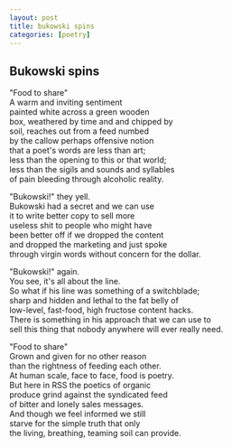 ```yaml
---
layout: post
title: bukowski spins
categories: [poetry]
---
```


## Bukowski spins  
"Food to share"    
A warm and inviting sentiment    
painted white across a green wooden   
box, weathered by time and and chipped by   
soil, reaches out from a feed numbed    
by the callow perhaps offensive notion    
that a poet's words are less than art;  
less than the opening to this or that world;  
less than the sigils and sounds and syllables  
of pain bleeding through alcoholic reality.  

"Bukowski!" they yell.   
Bukowski had a secret and we can use  
it to write better copy to sell more  
useless shit to people who might have  
been better off if we dropped the content  
and dropped the marketing and just spoke  
through virgin words without concern for the dollar.  

"Bukowski!" again.  
You see, it's all about the line.  
So what if his line was something of a switchblade;  
sharp and hidden and lethal to the fat belly of  
low-level, fast-food, high fructose content hacks.  
There is something in his approach that we can use to    
sell this thing that nobody anywhere will ever really need.   

"Food to share"  
Grown and given for no other reason   
than the rightness of feeding each other.  
At human scale, face to face, food is poetry.     
But here in RSS the poetics of organic  
produce grind against the syndicated feed   
of bitter and lonely sales messages.    
And though we feel informed we still  
starve for the simple truth that only    
the living, breathing, teaming soil can provide.    